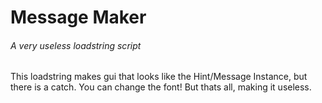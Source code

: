 # Message Maker
###### A very useless loadstring script

This loadstring makes gui that looks like the Hint/Message Instance, but there is a catch. You can change the font! But thats all, making it useless.

